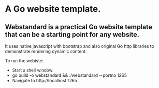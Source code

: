 # A Go website template.

## Webstandard is a practical Go website template that can be a starting point for any website. 

It uses native javascript with bootstrap and also original Go http libraries to demonstrate rendering dynamic content.


To run the webiste:

- Start a shell window.
- go build -o webstandard && ./webstandard --portno 1265
- Navigate to http://localhost:1265
